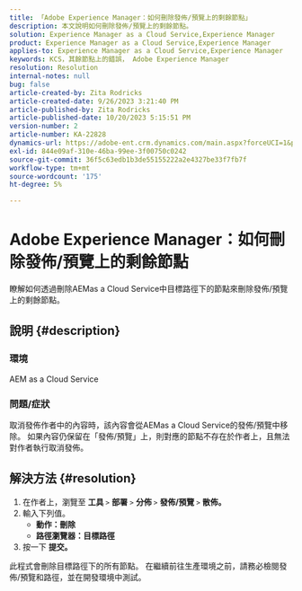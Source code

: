 ```yaml
---
title: 「Adobe Experience Manager：如何刪除發佈/預覽上的剩餘節點」
description: 本文說明如何刪除發佈/預覽上的剩餘節點。
solution: Experience Manager as a Cloud Service,Experience Manager
product: Experience Manager as a Cloud Service,Experience Manager
applies-to: Experience Manager as a Cloud Service,Experience Manager
keywords: KCS，其餘節點上的錯誤， Adobe Experience Manager
resolution: Resolution
internal-notes: null
bug: false
article-created-by: Zita Rodricks
article-created-date: 9/26/2023 3:21:40 PM
article-published-by: Zita Rodricks
article-published-date: 10/20/2023 5:15:51 PM
version-number: 2
article-number: KA-22828
dynamics-url: https://adobe-ent.crm.dynamics.com/main.aspx?forceUCI=1&pagetype=entityrecord&etn=knowledgearticle&id=b0a2895e-805c-ee11-be6f-6045bd006b4b
exl-id: 844e09af-310e-46ba-99ee-3f00750c0242
source-git-commit: 36f5c63edb1b3de55155222a2e4327be33f7fb7f
workflow-type: tm+mt
source-wordcount: '175'
ht-degree: 5%

---
```


# Adobe Experience Manager：如何刪除發佈/預覽上的剩餘節點


瞭解如何透過刪除AEMas a Cloud Service中目標路徑下的節點來刪除發佈/預覽上的剩餘節點。

## 說明 {#description}


### <b>環境</b>

AEM as a Cloud Service



### <b>問題/症狀</b>

取消發佈作者中的內容時，該內容會從AEMas a Cloud Service的發佈/預覽中移除。 如果內容仍保留在「發佈/預覽」上，則對應的節點不存在於作者上，且無法對作者執行取消發佈。






## 解決方法 {#resolution}


1. 在作者上，瀏覽至 <b>工具 </b>`>`  <b>部署</b> `>` <b> 分佈 </b>`>`  <b>發佈/預覽 </b>`>`  <b>散佈。</b>
2. 輸入下列值。
   - <b>動作：刪除</b>
   - <b>路徑瀏覽器：目標路徑</b>
3. 按一下 <b>提交。</b>


此程式會刪除目標路徑下的所有節點。 在繼續前往生產環境之前，請務必檢閱發佈/預覽和路徑，並在開發環境中測試。

